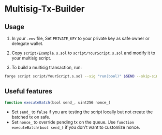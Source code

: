# Multisig-Tx-Builder

## Usage

1. In your `.env` file, Set `PRIVATE_KEY` to your private key as safe owner or delegate wallet.

2. Copy `script/Example.s.sol` to `script/YourScript.s.sol` and modify it to your multisig script.

3. To build a multisig transaction, run:

```bash
forge script script/YourScript.s.sol --sig "run(bool)" $SEND --skip-simulation --chain-id 81457 --ffi -vvvvv --private-key $PRIVATE_KEY
```

## Useful features

```js
function executeBatch(bool send_, uint256 nonce_)
```
- Set `send_` to `false` if you are testing the script locally but not create the batched tx on safe.
- Set `nonce_` to override pending tx on the queue. Use `function executeBatch(bool send_)` if you don't want to customize nonce.
